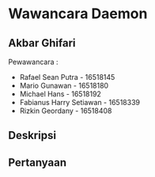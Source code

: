 # Wawancara Daemon
## Akbar Ghifari

Pewawancara :
- Rafael Sean Putra - 16518145
- Mario Gunawan - 16518180
- Michael Hans - 16518192
- Fabianus Harry Setiawan - 16518339
- Rizkin Geordany - 16518408

## Deskripsi

## Pertanyaan

